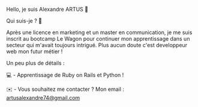 Hello, je suis Alexandre ARTUS 👋


Qui suis-je ? 🙌

Après une licence en marketing et un master en communication, je me suis inscrit au bootcamp Le Wagon pour continuer mon apprentissage dans un secteur qui m'avait toujours intrigué. Plus aucun doute c'est developpeur web mon futur métier !

Un peu plus de détails :

💻 - Apprentissage de Ruby on Rails et Python ! 

✉️ - Vous souhaitez me contacter ? Mon email : artusalexandre74@gmail.com
 

